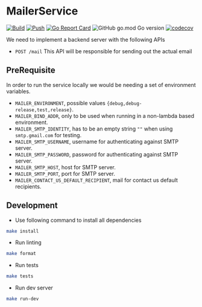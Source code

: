 # MailerService

[![Build](https://github.com/unofficialopensource-knit/MailerService/actions/workflows/ci.yml/badge.svg)](https://github.com/unofficialopensource-knit/MailerService/actions/workflows/ci.yml)
[![Push](https://github.com/unofficialopensource-knit/MailerService/actions/workflows/cd.yml/badge.svg)](https://github.com/unofficialopensource-knit/MailerService/actions/workflows/cd.yml)
[![Go Report Card](https://goreportcard.com/badge/github.com/unofficialopensource-knit/MailerService)](https://goreportcard.com/report/github.com/unofficialopensource-knit/MailerService)
![GitHub go.mod Go version](https://img.shields.io/github/go-mod/go-version/unofficialopensource-knit/MailerService)
[![codecov](https://codecov.io/gh/unofficialopensource-knit/MailerService/graph/badge.svg?token=7CIZ38MTQC)](https://codecov.io/gh/unofficialopensource-knit/MailerService)

We need to implement a backend server with the following APIs
* `POST /mail` This API will be responsible for sending out the actual email

## PreRequisite
In order to run the service locally we would be needing a set of environment variables.

* `MAILER_ENVIRONMENT`, possible values `{debug,debug-release,test,release}`.
* `MAILER_BIND_ADDR`, only to be used when running in a non-lambda based environment.
* `MAILER_SMTP_IDENTITY`, has to be an empty string `""` when using `smtp.gmail.com` for testing.
* `MAILER_SMTP_USERNAME`, username for authenticating against SMTP server.
* `MAILER_SMTP_PASSWORD`, password for authenticating against SMTP server.
* `MAILER_SMTP_HOST`, host for SMTP server.
* `MAILER_SMTP_PORT`, port for SMTP server.
* `MAILER_CONTACT_US_DEFAULT_RECIPIENT`, mail for contact us default recipients.

## Development
* Use following command to install all dependencies
```bash
make install
```
* Run linting
```bash
make format
```
* Run tests
```bash
make tests
```
* Run dev server
```bash
make run-dev
```
